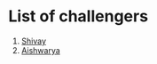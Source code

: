# List of challengers
1. [Shivay](https://github.com/shivaylamba)
2. [Aishwarya](https://github.com/aishwarya1735)
